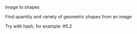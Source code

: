 Image to shapes

Find quantity and variety of geometric shapes from an image

Try with hash, for example: #5.2
